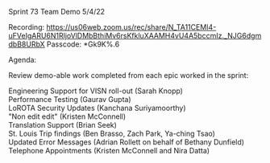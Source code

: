 Sprint 73 Team Demo 5/4/22

Recording: https://us06web.zoom.us/rec/share/N_TA11CEMI4-uFVeIgARU6N1RljoVlDMbBthiMv6rsKfkluXAAMH4vU4A5bccmIz._NJG6dgmdbB8URbX
Passcode: *Gk9K%.6

Agenda:

Review demo-able work completed from each epic worked in the sprint:

Engineering Support for VISN roll-out (Sarah Knopp)<br>
Performance Testing (Gaurav Gupta)<br>
LoROTA Security Updates (Kanchana Suriyamoorthy)<br>
"Non edit edit" (Kristen McConnell)<br>
Translation Support (Brian Seek)<br>
St. Louis Trip findings (Ben Brasso, Zach Park, Ya-ching Tsao)<br>
Updated Error Messages (Adrian Rollett on behalf of Bethany Dunfield)<br>
Telephone Appointments (Kristen McConnell and Nira Datta)
